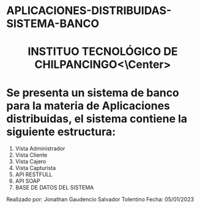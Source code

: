 # APLICACIONES-DISTRIBUIDAS-SISTEMA-BANCO
# <Center>INSTITUO TECNOLÓGICO DE CHILPANCINGO<\Center>

# Se presenta un sistema de banco para la materia de Aplicaciones distribuidas, el sistema contiene la siguiente estructura:
1. Vista Administrador
2. Vista Cliente
3. Vista Cajero
4. Vista Capturista
5. API RESTFULL
6. API SOAP
7. BASE DE DATOS DEL SISTEMA

Realizado por: Jonathan Gaudencio Salvador Tolentino
Fecha: 05/01/2023
